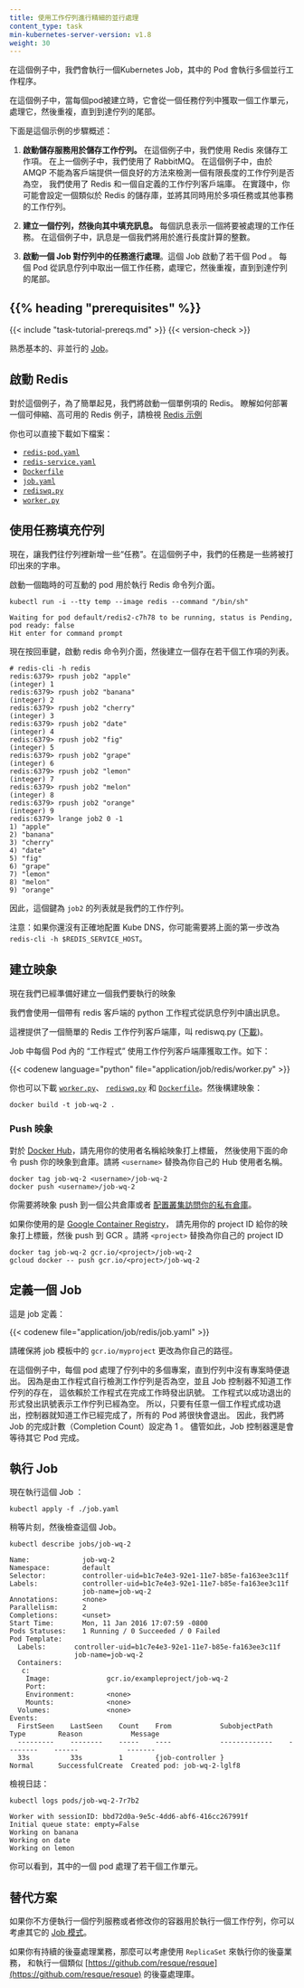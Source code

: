 ```yaml
---
title: 使用工作佇列進行精細的並行處理
content_type: task
min-kubernetes-server-version: v1.8
weight: 30
---
```

<!--
title: Fine Parallel Processing Using a Work Queue
content_type: task
weight: 30
min-kubernetes-server-version: v1.8
-->

<!-- overview -->

<!--
In this example, we will run a Kubernetes Job with multiple parallel
worker processes in a given pod.
-->
在這個例子中，我們會執行一個Kubernetes Job，其中的 Pod 會執行多個並行工作程序。

<!--
In this example, as each pod is created, it picks up one unit of work
from a task queue, processes it, and repeats until the end of the queue is reached.

Here is an overview of the steps in this example:
-->
在這個例子中，當每個pod被建立時，它會從一個任務佇列中獲取一個工作單元，處理它，然後重複，直到到達佇列的尾部。

下面是這個示例的步驟概述：

<!--
1. **Start a storage service to hold the work queue.**  In this example, we use Redis to store
  our work items.  In the previous example, we used RabbitMQ.  In this example, we use Redis and
  a custom work-queue client library because AMQP does not provide a good way for clients to
  detect when a finite-length work queue is empty.  In practice you would set up a store such
  as Redis once and reuse it for the work queues of many jobs, and other things.
-->

1. **啟動儲存服務用於儲存工作佇列。** 在這個例子中，我們使用 Redis 來儲存工作項。
   在上一個例子中，我們使用了 RabbitMQ。
   在這個例子中，由於 AMQP 不能為客戶端提供一個良好的方法來檢測一個有限長度的工作佇列是否為空，
   我們使用了 Redis 和一個自定義的工作佇列客戶端庫。
   在實踐中，你可能會設定一個類似於 Redis 的儲存庫，並將其同時用於多項任務或其他事務的工作佇列。

<!--
1. **Create a queue, and fill it with messages.**  Each message represents one task to be done.  In
   this example, a message is an integer that we will do a lengthy computation on.
-->
2. **建立一個佇列，然後向其中填充訊息。** 每個訊息表示一個將要被處理的工作任務。
   在這個例子中，訊息是一個我們將用於進行長度計算的整數。

<!--
1. **Start a Job that works on tasks from the queue**.  The Job starts several pods.  Each pod takes
  one task from the message queue, processes it, and repeats until the end of the queue is reached.
-->
3. **啟動一個 Job 對佇列中的任務進行處理**。這個 Job 啟動了若干個 Pod 。
   每個 Pod 從訊息佇列中取出一個工作任務，處理它，然後重複，直到到達佇列的尾部。

## {{% heading "prerequisites" %}}

{{< include "task-tutorial-prereqs.md" >}} {{< version-check >}}

<!--
Be familiar with the basic,
non-parallel, use of [Job](/docs/concepts/workloads/controllers/job/).
-->
熟悉基本的、非並行的 [Job](/zh-cn/docs/concepts/workloads/controllers/job/)。

<!-- steps -->

<!--
## Starting Redis

For this example, for simplicity, we will start a single instance of Redis.
See the [Redis Example](https://github.com/kubernetes/examples/tree/master/guestbook) for an example
of deploying Redis scalably and redundantly.
-->
## 啟動 Redis

對於這個例子，為了簡單起見，我們將啟動一個單例項的 Redis。
瞭解如何部署一個可伸縮、高可用的 Redis 例子，請檢視
[Redis 示例](https://github.com/kubernetes/examples/tree/master/guestbook)

<!--
You could also download the following files directly:
-->
你也可以直接下載如下檔案：

- [`redis-pod.yaml`](/examples/application/job/redis/redis-pod.yaml)
- [`redis-service.yaml`](/examples/application/job/redis/redis-service.yaml)
- [`Dockerfile`](/examples/application/job/redis/Dockerfile)
- [`job.yaml`](/examples/application/job/redis/job.yaml)
- [`rediswq.py`](/examples/application/job/redis/rediswq.py)
- [`worker.py`](/examples/application/job/redis/worker.py)

<!--
## Filling the Queue with tasks

Now let's fill the queue with some "tasks".  In our example, our tasks are strings to be
printed.

Start a temporary interactive pod for running the Redis CLI.
-->
## 使用任務填充佇列

現在，讓我們往佇列裡新增一些“任務”。在這個例子中，我們的任務是一些將被打印出來的字串。

啟動一個臨時的可互動的 pod 用於執行 Redis 命令列介面。

```shell
kubectl run -i --tty temp --image redis --command "/bin/sh"
```
```
Waiting for pod default/redis2-c7h78 to be running, status is Pending, pod ready: false
Hit enter for command prompt
```

<!--
Now hit enter, start the redis CLI, and create a list with some work items in it.
-->
現在按回車鍵，啟動 redis 命令列介面，然後建立一個存在若干個工作項的列表。

```shell
# redis-cli -h redis
redis:6379> rpush job2 "apple"
(integer) 1
redis:6379> rpush job2 "banana"
(integer) 2
redis:6379> rpush job2 "cherry"
(integer) 3
redis:6379> rpush job2 "date"
(integer) 4
redis:6379> rpush job2 "fig"
(integer) 5
redis:6379> rpush job2 "grape"
(integer) 6
redis:6379> rpush job2 "lemon"
(integer) 7
redis:6379> rpush job2 "melon"
(integer) 8
redis:6379> rpush job2 "orange"
(integer) 9
redis:6379> lrange job2 0 -1
1) "apple"
2) "banana"
3) "cherry"
4) "date"
5) "fig"
6) "grape"
7) "lemon"
8) "melon"
9) "orange"
```

<!--
So, the list with key `job2` will be our work queue.
-->
因此，這個鍵為 `job2` 的列表就是我們的工作佇列。

<!--
Note: if you do not have Kube DNS setup correctly, you may need to change
the first step of the above block to `redis-cli -h $REDIS_SERVICE_HOST`.
-->
注意：如果你還沒有正確地配置 Kube DNS，你可能需要將上面的第一步改為
`redis-cli -h $REDIS_SERVICE_HOST`。

<!--
## Create an Image

Now we are ready to create an image that we will run.

We will use a python worker program with a redis client to read
the messages from the message queue.

A simple Redis work queue client library is provided,
called rediswq.py ([Download](/examples/application/job/redis/rediswq.py)).
-->
## 建立映象

現在我們已經準備好建立一個我們要執行的映象

我們會使用一個帶有 redis 客戶端的 python 工作程式從訊息佇列中讀出訊息。

這裡提供了一個簡單的 Redis 工作佇列客戶端庫，叫 rediswq.py ([下載](/examples/application/job/redis/rediswq.py))。

<!--
The "worker" program in each Pod of the Job uses the work queue
client library to get work.  Here it is:
-->
Job 中每個 Pod 內的 “工作程式” 使用工作佇列客戶端庫獲取工作。如下：

{{< codenew language="python" file="application/job/redis/worker.py" >}}

<!--
You could download [`worker.py`](/examples/application/job/redis/worker.py), [`rediswq.py`](/examples/application/job/redis/rediswq.py), and [`Dockerfile`](/examples/application/job/redis/Dockerfile)
using above links. Then build the image:
-->
你也可以下載 [`worker.py`](/examples/application/job/redis/worker.py)、
[`rediswq.py`](/examples/application/job/redis/rediswq.py) 和
[`Dockerfile`](/examples/application/job/redis/Dockerfile)。然後構建映象：

```shell
docker build -t job-wq-2 .
```

<!--
### Push the image

For the [Docker Hub](https://hub.docker.com/), tag your app image with
your username and push to the Hub with the below commands. Replace
`<username>` with your Hub username.
-->
### Push 映象

對於 [Docker Hub](https://hub.docker.com/)，請先用你的使用者名稱給映象打上標籤，
然後使用下面的命令 push 你的映象到倉庫。請將 `<username>` 替換為你自己的 Hub 使用者名稱。

```shell
docker tag job-wq-2 <username>/job-wq-2
docker push <username>/job-wq-2
```

<!--
You need to push to a public repository or [configure your cluster to be able to access
your private repository](/docs/concepts/containers/images/).
-->
你需要將映象 push 到一個公共倉庫或者
[配置叢集訪問你的私有倉庫](/zh-cn/docs/concepts/containers/images/)。

<!--
If you are using [Google Container
Registry](https://cloud.google.com/tools/container-registry/), tag
your app image with your project ID, and push to GCR. Replace
`<project>` with your project ID.
-->
如果你使用的是 [Google Container Registry](https://cloud.google.com/tools/container-registry/)，
請先用你的 project ID 給你的映象打上標籤，然後 push 到 GCR 。請將 `<project>` 替換為你自己的 project ID

```shell
docker tag job-wq-2 gcr.io/<project>/job-wq-2
gcloud docker -- push gcr.io/<project>/job-wq-2
```

<!--
## Defining a Job

Here is the job definition:
-->
## 定義一個 Job

這是 job 定義：

{{< codenew file="application/job/redis/job.yaml" >}}

<!--
Be sure to edit the job template to
change `gcr.io/myproject` to your own path.
-->
請確保將 job 模板中的 `gcr.io/myproject` 更改為你自己的路徑。

<!--
In this example, each pod works on several items from the queue and then exits when there are no more items.
Since the workers themselves detect when the workqueue is empty, and the Job controller does not
know about the workqueue, it relies on the workers to signal when they are done working.
The workers signal that the queue is empty by exiting with success.  So, as soon as any worker
exits with success, the controller knows the work is done, and the Pods will exit soon.
So, we set the completion count of the Job to 1.  The job controller will wait for the other pods to complete
too.
-->
在這個例子中，每個 pod 處理了佇列中的多個專案，直到佇列中沒有專案時便退出。
因為是由工作程式自行檢測工作佇列是否為空，並且 Job 控制器不知道工作佇列的存在，
這依賴於工作程式在完成工作時發出訊號。
工作程式以成功退出的形式發出訊號表示工作佇列已經為空。
所以，只要有任意一個工作程式成功退出，控制器就知道工作已經完成了，所有的 Pod 將很快會退出。
因此，我們將 Job 的完成計數（Completion Count）設定為 1 。
儘管如此，Job 控制器還是會等待其它 Pod 完成。

<!--
## Running the Job

So, now run the Job:
-->
## 執行 Job

現在執行這個 Job ：

```shell
kubectl apply -f ./job.yaml
```

<!--
Now wait a bit, then check on the job.
-->
稍等片刻，然後檢查這個 Job。

```shell
kubectl describe jobs/job-wq-2
```

```
Name:             job-wq-2
Namespace:        default
Selector:         controller-uid=b1c7e4e3-92e1-11e7-b85e-fa163ee3c11f
Labels:           controller-uid=b1c7e4e3-92e1-11e7-b85e-fa163ee3c11f
                  job-name=job-wq-2
Annotations:      <none>
Parallelism:      2
Completions:      <unset>
Start Time:       Mon, 11 Jan 2016 17:07:59 -0800
Pods Statuses:    1 Running / 0 Succeeded / 0 Failed
Pod Template:
  Labels:       controller-uid=b1c7e4e3-92e1-11e7-b85e-fa163ee3c11f
                job-name=job-wq-2
  Containers:
   c:
    Image:              gcr.io/exampleproject/job-wq-2
    Port:
    Environment:        <none>
    Mounts:             <none>
  Volumes:              <none>
Events:
  FirstSeen    LastSeen    Count    From            SubobjectPath    Type        Reason            Message
  ---------    --------    -----    ----            -------------    --------    ------            -------
  33s          33s         1        {job-controller }                Normal      SuccessfulCreate  Created pod: job-wq-2-lglf8
```

檢視日誌：

```shell
kubectl logs pods/job-wq-2-7r7b2
```

```
Worker with sessionID: bbd72d0a-9e5c-4dd6-abf6-416cc267991f
Initial queue state: empty=False
Working on banana
Working on date
Working on lemon
```

<!--
As you can see, one of our pods worked on several work units.
-->
你可以看到，其中的一個 pod 處理了若干個工作單元。

<!-- discussion -->

<!--
## Alternatives
-->
## 替代方案

<!--
If running a queue service or modifying your containers to use a work queue is inconvenient, you may
want to consider one of the other [job patterns](/docs/concepts/jobs/run-to-completion-finite-workloads/#job-patterns).
-->
如果你不方便執行一個佇列服務或者修改你的容器用於執行一個工作佇列，你可以考慮其它的
[Job 模式](/zh-cn/docs/concepts/workloads/controllers/job/#job-patterns)。

<!--
If you have a continuous stream of background processing work to run, then
consider running your background workers with a `ReplicaSet` instead,
and consider running a background processing library such as
[https://github.com/resque/resque](https://github.com/resque/resque).
-->
如果你有持續的後臺處理業務，那麼可以考慮使用 `ReplicaSet` 來執行你的後臺業務，
和執行一個類似 [https://github.com/resque/resque](https://github.com/resque/resque)
的後臺處理庫。
